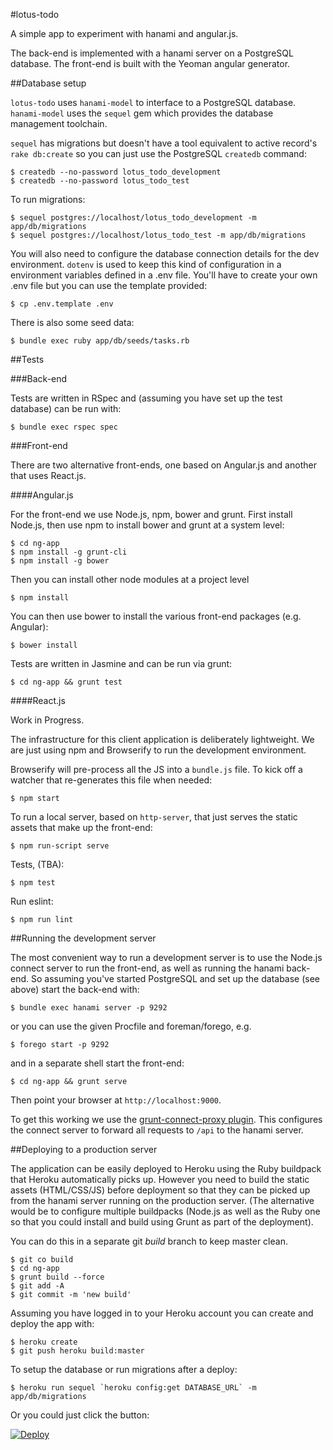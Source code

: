 #lotus-todo

A simple app to experiment with hanami and angular.js.

The back-end is implemented with a hanami server on a PostgreSQL
database. The front-end is built with the Yeoman angular generator.

##Database setup

`lotus-todo` uses `hanami-model` to interface to a PostgreSQL database.
`hanami-model` uses the `sequel` gem which provides the database
management toolchain.

`sequel` has migrations but doesn't have a tool equivalent to active
record's `rake db:create` so you can just use the PostgreSQL `createdb`
command:

    $ createdb --no-password lotus_todo_development
    $ createdb --no-password lotus_todo_test

To run migrations:

    $ sequel postgres://localhost/lotus_todo_development -m app/db/migrations
    $ sequel postgres://localhost/lotus_todo_test -m app/db/migrations

You will also need to configure the database connection details for the
dev environment. `dotenv` is used to keep this kind of configuration in
a environment variables defined in a .env file. You'll have to create
your own .env file but you can use the template provided:

    $ cp .env.template .env

There is also some seed data:

    $ bundle exec ruby app/db/seeds/tasks.rb

##Tests

###Back-end

Tests are written in RSpec and (assuming you have set up the test
database) can be run with:

    $ bundle exec rspec spec

###Front-end

There are two alternative front-ends, one based on Angular.js and
another that uses React.js.

####Angular.js

For the front-end we use Node.js, npm, bower and grunt. First install
Node.js, then use npm to install bower and grunt at a system level:

    $ cd ng-app
    $ npm install -g grunt-cli
    $ npm install -g bower

Then you can install other node modules at a project level

    $ npm install

You can then use bower to install the various front-end packages (e.g.
Angular):

    $ bower install

Tests are written in Jasmine and can be run via grunt:

    $ cd ng-app && grunt test

####React.js

Work in Progress.

The infrastructure for this client application is deliberately
lightweight. We are just using npm and Browserify to run the development
environment.

Browserify will pre-process all the JS into a `bundle.js` file. To kick
off a watcher that re-generates this file when needed:

    $ npm start

To run a local server, based on `http-server`, that just serves the
static assets that make up the front-end:

    $ npm run-script serve

Tests, (TBA):

    $ npm test

Run eslint:

    $ npm run lint

##Running the development server

The most convenient way to run a development server is to use the
Node.js connect server to run the front-end, as well as running the
hanami back-end. So assuming you've started PostgreSQL and set up the database
(see above) start the back-end with:

    $ bundle exec hanami server -p 9292

or you can use the given Procfile and foreman/forego, e.g.

    $ forego start -p 9292

and in a separate shell start the front-end:

    $ cd ng-app && grunt serve

Then point your browser at `http://localhost:9000`.

To get this working we use the [grunt-connect-proxy plugin](https://github.com/drewzboto/grunt-connect-proxy).
This configures the connect server to forward all requests to `/api` to
the hanami server.

##Deploying to a production server

The application can be easily deployed to Heroku using the Ruby
buildpack that Heroku automatically picks up. However you need to build
the static assets (HTML/CSS/JS) before deployment so that they can be
picked up from the hanami server running on the production server.
(The alternative would be to configure multiple buildpacks (Node.js as
well as the Ruby one so that you could install and build using Grunt as
part of the deployment).

You can do this in a separate git *build* branch to keep master clean.

    $ git co build
    $ cd ng-app
    $ grunt build --force
    $ git add -A
    $ git commit -m 'new build'

Assuming you have logged in to your Heroku account you can create and
deploy the app with:

    $ heroku create
    $ git push heroku build:master

To setup the database or run migrations after a deploy:

    $ heroku run sequel `heroku config:get DATABASE_URL` -m app/db/migrations

Or you could just click the button:

[![Deploy](https://www.herokucdn.com/deploy/button.png)](https://heroku.com/deploy?template=https://github.com/stevehook/lotus-todo/tree/build)
